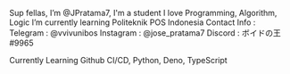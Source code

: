 Sup fellas, I’m @JPratama7, I'm a student
I love Programming, Algorithm, Logic
I’m currently learning Politeknik POS Indonesia
Contact Info :
Telegram : @vvivunibos 
Instagram : @jose_pratama7
Discord : ボイドの王#9965

Currently Learning Github CI/CD, Python, Deno, TypeScript

<!---
JPratama7/JPratama7 is a ✨ special ✨ repository because its `README.md` (this file) appears on your GitHub profile.
You can click the Preview link to take a look at your changes.
--->
